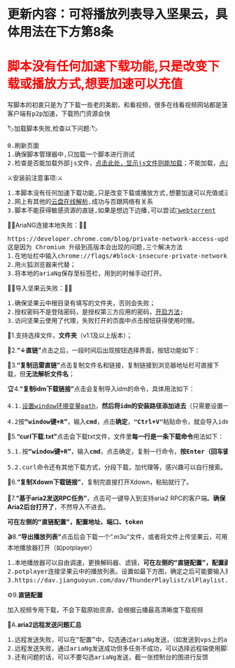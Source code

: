<h1>更新内容：可将播放列表导入坚果云，具体用法在下方第8条</h1>
<h1 style="color:red">脚本没有任何加速下载功能,只是改变下载或播放方式,想要加速可以充值</h1>
<pre>写脚本的初衷只是为了下载一些老的美剧，和看视频，很多在线看视频网站都是菠菜广告
客户端有p2p加速，下载热门资源会快
</pre>
🏷加载脚本失败,检查以下问题:🏷
<pre>0.刷新页面
1.确保脚本管理器中,只加载一个脚本进行测试
2.检查是否能加载外部js文件，<a href="https://cdn.bootcdn.net/ajax/libs/jquery/3.5.1/jquery.min.js">点击此处，显示js文件则能加载</a>；不能加载，<a href="https://greasyfork.org/zh-CN/scripts/431256-%E8%BF%85%E9%9B%B7%E4%BA%91%E7%9B%98%E8%8E%B7%E5%8F%96%E7%9B%B4%E9%93%BE/discussions/101626">点击此处查看反馈</a>
</pre>
⚔安装前注意事项:⚔
<pre>1.本脚本没有任何加速下载功能,只是改变下载或播放方式,想要加速可以充值或活动
2.网上有其他的<a href="https://xunlei.kinh.cc/">云盘在线解析</a>,成功与否跟网络有关系
3.脚本不能获得敏感资源的直链,如果是想边下边播,可以尝试🧲<a href="https://webtorrent.io/desktop/">webtorrent</a>
</pre>
🐱‍👤AriaNG连接本地失败：🐱‍👤
<pre>https://developer.chrome.com/blog/private-network-access-update/
这是因为 Chromium 升级到高版本会出现的问题,三个解决方法
1.在地址栏中输入chrome://flags/#block-insecure-private-network-requests，将其设置为disabled；
2.用火狐浏览器来代替；
3.将本地的ariaNg保存至标签栏，用到的时候手动打开。
</pre>
🐱‍🚀导入坚果云失败：🐱‍🚀
<pre>
1.确保坚果云中根目录有填写的文件夹，否则会失败；
2.授权密码不是登陆密码，是授权第三方应用的密码，<a href="https://help.jianguoyun.com/?p=2064">开启方法</a>;
3.访问坚果云使用了代理，失败打开的页面中点击按钮获得使用时限。
</pre>

💼1.支持选择文件，<strong>文件夹</strong>（v1.1及以上版本）；

🔐2.<strong>“↓直链”</strong>点击之后，一段时间后出现按钮选择界面，按钮功能如下：

🧱3.<strong>“复制迅雷直链”</strong>点击复制文件名和链接，复制链接到浏览器地址栏可直接下载，但<strong>无法解析文件名</strong>；

🏆4.<strong>“复制idm下载链接”</strong>点击会复制导入idm的命令，具体用法如下：
 
<pre>4.1.<a href="https://jingyan.baidu.com/article/8275fc86403a3546a03cf6f0.html" target="_blank">设置window环境变量path</a>，<strong>然后将idm的安装路径添加进去</strong>（只需要设置一次，最终效果如最下方图）；

4.2按<strong>“window键+R”</strong>，输入<strong>cmd</strong>，点击<strong>确定</strong>，<strong>"Ctrl+V"</strong>粘贴命令，就会导入idm，然后手动开始下载。</pre>

🔭5.<strong>“curl下载.txt"</strong>点击会下载txt文件，文件里<strong>每一行是一条下载命令</strong>用法如下：

<pre>5.1.按<strong>“window键+R”</strong>，输入<strong>cmd</strong>，点击确定，复制一行命令，<strong>按Enter（回车键）</strong>，就会下载；按<strong>“CTRL+c”</strong>停止下载；

5.2.curl命令还有其他下载方式，分段下载，加代理等，感兴趣可以自行搜索。</pre>

💊6.<strong>“复制Xdown下载链接”</strong>，复制完直接打开Xdown，粘贴就行了。
</br></br>
🥇7.<strong>“基于aria2发送RPC任务”</strong>，点击可一键导入到支持aria2 RPC的客户端。<strong>确保Aria2后台打开了</strong>，不然导入不进去。

<pre><strong>可在左侧的“直链配置”，配置地址、端口、token</strong></pre>

🎬8.<strong>“导出播放列表”</strong>点击后会下载一个“.m3u”文件，或者将文件上传坚果云，可用本地播放器打开（如potplayer）
<pre>1.本地播放器可以自由调速，更换解码器、滤镜，<strong>可在左侧的“直链配置”，配置画质优先选择</strong>，是否导入坚果云；
2.potplayer连接坚果云中的播放列表。设置如最下方图，确定之后可能要输入账户和密码，按照配置中的输入就可以。
3.https://dav.jianguoyun.com/dav/ThunderPlaylist/xlPlaylist.m3u，其中ThunderPlaylist是你设置的文件夹名称。
</pre>

⚙9.<strong>直链配置</strong>
<pre>加入视频专用下载，不会下载原始资源，会根据云播最高清晰度下载视频</pre>

📖A.<strong>aria2远程发送问题汇总</strong>
<pre>1.远程发送失败，可以在“配置”中，勾选通过ariaNg发送，（如发送到vps上的aria2）
2.远程发送失败，通过ariaNg发送成功但多任务不成功，可以选择远程端使用脚本的本地发送
3.还有问题的话，可以不要勾选ariaNg发送，截一张控制台的图进行反馈
</pre>
